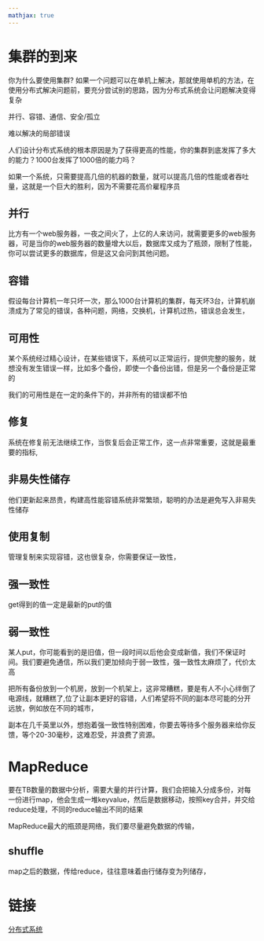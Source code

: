 ```yaml
---
mathjax: true
---
```


# 集群的到来
你为什么要使用集群? 如果一个问题可以在单机上解决，那就使用单机的方法，在使用分布式解决问题前，要充分尝试别的思路，因为分布式系统会让问题解决变得复杂

并行、容错、通信、安全/孤立

<!-- more -->

难以解决的局部错误

人们设计分布式系统的根本原因是为了获得更高的性能，你的集群到底发挥了多大的能力？1000台发挥了1000倍的能力吗？

如果一个系统，只需要提高几倍的机器的数量，就可以提高几倍的性能或者吞吐量，这就是一个巨大的胜利，因为不需要花高价雇程序员

## 并行
比方有一个web服务器，一夜之间火了，上亿的人来访问，就需要更多的web服务器，可是当你的web服务器的数量增大以后，数据库又成为了瓶颈，限制了性能，你可以尝试更多的数据库，但是这又会问到其他问题。

## 容错
假设每台计算机一年只坏一次，那么1000台计算机的集群，每天坏3台，计算机崩溃成为了常见的错误，各种问题，网络，交换机，计算机过热，错误总会发生，

## 可用性
某个系统经过精心设计，在某些错误下，系统可以正常运行，提供完整的服务，就想没有发生错误一样，比如多个备份，即使一个备份出错，但是另一个备份是正常的

我们的可用性是在一定的条件下的，并非所有的错误都不怕

## 修复
系统在修复前无法继续工作，当恢复后会正常工作，这一点非常重要，这就是最重要的指标,

## 非易失性储存
他们更新起来昂贵，构建高性能容错系统非常繁琐，聪明的办法是避免写入非易失性储存

## 使用复制
管理复制来实现容错，这也很复杂，你需要保证一致性，

## 强一致性
get得到的值一定是最新的put的值

## 弱一致性
某人put，你可能看到的是旧值，但一段时间以后他会变成新值，我们不保证时间。我们要避免通信，所以我们更加倾向于弱一致性，强一致性太麻烦了，代价太高

把所有备份放到一个机房，放到一个机架上，这非常糟糕，要是有人不小心绊倒了电源线，就糟糕了,位了让副本更好的容错，人们希望将不同的副本尽可能的分开远放，例如放在不同的城市，

副本在几千英里以外，想抱着强一致性特别困难，你要去等待多个服务器来给你反馈，等个20-30毫秒，这难忍受，并浪费了资源。

# MapReduce
要在TB数量的数据中分析，需要大量的并行计算，我们会把输入分成多份，对每一份进行map，他会生成一堆keyvalue，然后是数据移动，按照key合并，并交给reduce处理，不同的reduce输出不同的结果

MapReduce最大的瓶颈是网络，我们要尽量避免数据的传输，

## shuffle
map之后的数据，传给reduce，往往意味着由行储存变为列储存，


# 链接
[分布式系统](bilibili.com/video/BV1R7411t71W?p=1)
